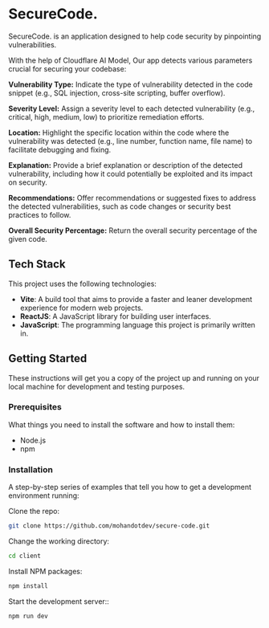 # SecureCode.

SecureCode. is an application designed to help code security by pinpointing vulnerabilities.

With the help of Cloudflare AI Model, Our app detects various parameters crucial for securing your codebase:

**Vulnerability Type:** Indicate the type of vulnerability detected in the code snippet (e.g., SQL injection, cross-site scripting, buffer overflow).

**Severity Level:** Assign a severity level to each detected vulnerability (e.g., critical, high, medium, low) to prioritize remediation efforts.

**Location:** Highlight the specific location within the code where the vulnerability was detected (e.g., line number, function name, file name) to facilitate debugging and fixing.

**Explanation:** Provide a brief explanation or description of the detected vulnerability, including how it could potentially be exploited and its impact on security.

**Recommendations:** Offer recommendations or suggested fixes to address the detected vulnerabilities, such as code changes or security best practices to follow.

**Overall Security Percentage:** Return the overall security percentage of the given code.

## Tech Stack

This project uses the following technologies:

- **Vite**: A build tool that aims to provide a faster and leaner development experience for modern web projects.
- **ReactJS**: A JavaScript library for building user interfaces.
- **JavaScript**: The programming language this project is primarily written in.

## Getting Started

These instructions will get you a copy of the project up and running on your local machine for development and testing purposes.

### Prerequisites

What things you need to install the software and how to install them:

- Node.js
- npm

### Installation

A step-by-step series of examples that tell you how to get a development environment running:

Clone the repo: 
 ```sh
 git clone https://github.com/mohandotdev/secure-code.git
 ```
Change the working directory: 
 ```sh
 cd client
 ```
Install NPM packages: 
 ```sh
 npm install
 ```
Start the development server:: 
```sh
npm run dev
```
